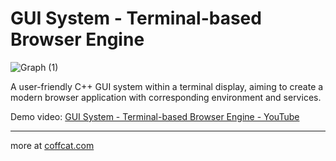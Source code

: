 # GUI System - Terminal-based Browser Engine

![Graph (1)](https://github.com/IIIHSUAN/myWINDOWS/assets/53747303/807bad4f-5d32-4ecf-885f-f155b2f2db35)

A user-friendly C++ GUI system within a terminal display, aiming to create a modern browser application with corresponding environment and services.

Demo video: [GUI System - Terminal-based Browser Engine - YouTube](https://www.youtube.com/watch?v=RFosePU5LI8&ab_channel=shibacookie)

---

more at [coffcat.com](https://coffcat.com)
